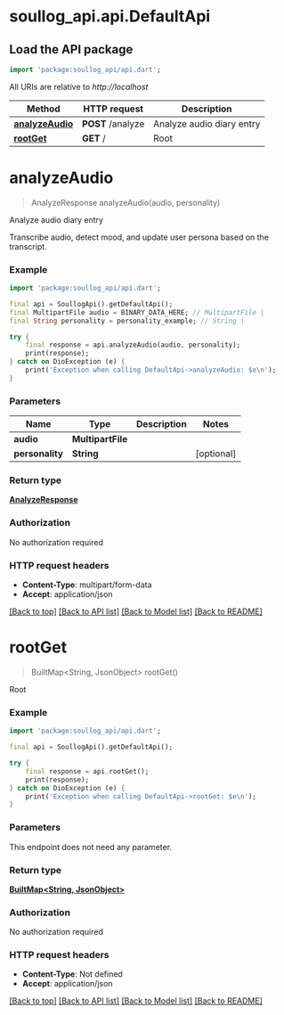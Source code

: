 # soullog_api.api.DefaultApi

## Load the API package
```dart
import 'package:soullog_api/api.dart';
```

All URIs are relative to *http://localhost*

Method | HTTP request | Description
------------- | ------------- | -------------
[**analyzeAudio**](DefaultApi.md#analyzeaudio) | **POST** /analyze | Analyze audio diary entry
[**rootGet**](DefaultApi.md#rootget) | **GET** / | Root


# **analyzeAudio**
> AnalyzeResponse analyzeAudio(audio, personality)

Analyze audio diary entry

Transcribe audio, detect mood, and update user persona based on the transcript.

### Example
```dart
import 'package:soullog_api/api.dart';

final api = SoullogApi().getDefaultApi();
final MultipartFile audio = BINARY_DATA_HERE; // MultipartFile | 
final String personality = personality_example; // String | 

try {
    final response = api.analyzeAudio(audio, personality);
    print(response);
} catch on DioException (e) {
    print('Exception when calling DefaultApi->analyzeAudio: $e\n');
}
```

### Parameters

Name | Type | Description  | Notes
------------- | ------------- | ------------- | -------------
 **audio** | **MultipartFile**|  | 
 **personality** | **String**|  | [optional] 

### Return type

[**AnalyzeResponse**](AnalyzeResponse.md)

### Authorization

No authorization required

### HTTP request headers

 - **Content-Type**: multipart/form-data
 - **Accept**: application/json

[[Back to top]](#) [[Back to API list]](../README.md#documentation-for-api-endpoints) [[Back to Model list]](../README.md#documentation-for-models) [[Back to README]](../README.md)

# **rootGet**
> BuiltMap<String, JsonObject> rootGet()

Root

### Example
```dart
import 'package:soullog_api/api.dart';

final api = SoullogApi().getDefaultApi();

try {
    final response = api.rootGet();
    print(response);
} catch on DioException (e) {
    print('Exception when calling DefaultApi->rootGet: $e\n');
}
```

### Parameters
This endpoint does not need any parameter.

### Return type

[**BuiltMap&lt;String, JsonObject&gt;**](JsonObject.md)

### Authorization

No authorization required

### HTTP request headers

 - **Content-Type**: Not defined
 - **Accept**: application/json

[[Back to top]](#) [[Back to API list]](../README.md#documentation-for-api-endpoints) [[Back to Model list]](../README.md#documentation-for-models) [[Back to README]](../README.md)

